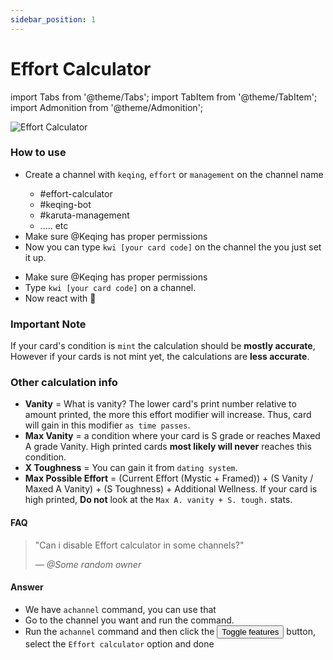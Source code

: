 ```yaml
---
sidebar_position: 1
---
```


# Effort Calculator

import Tabs from '@theme/Tabs';
import TabItem from '@theme/TabItem';
import Admonition from '@theme/Admonition';

![Effort Calculator](/img/features/effort.png ':size=100%')

### How to use
<Tabs>
  <TabItem value="auto" label="Auto-Response" default>
    <ul>
      <li>Create a channel with <code>keqing</code>, <code>effort</code> or <code>management</code> on the channel name</li>
      <Admonition title="Example :" type="info">
        <ul>
        <li>#effort-calculator</li>
        <li>#keqing-bot</li>
        <li>#karuta-management</li>
        <li>..... etc</li>
        </ul>
      </Admonition>
      <li>Make sure <span className="mention">@Keqing</span> has proper permissions</li>
      <li>Now you can type <code>kwi [your card code]</code> on the channel the you just set it up.</li>
    </ul>
  </TabItem>
  <TabItem value="reaction" label="Reaction Trigger">
    <ul>
      <li>Make sure <span className="mention">@Keqing</span> has proper permissions</li>
      <li>Type <code>kwi [your card code]</code> on a channel.</li>
      <li>Now react with 🔢</li>
    </ul>
  </TabItem>
</Tabs>

### Important Note
If your card's condition is `mint` the calculation should be **mostly accurate**, However if your cards is not mint yet, the calculations are **less accurate**.

### Other calculation info
- **Vanity** = What is vanity? The lower card's print number relative to amount printed, the more this effort modifier will increase. Thus, card will gain in this modifier `as time passes`.
- **Max Vanity** = a condition where your card is S grade or reaches Maxed A grade Vanity. High printed cards **most likely will never** reaches this condition.
- **X Toughness** = You can gain it from `dating system`.
- **Max Possible Effort** = (Current Effort (Mystic + Framed)) + (S Vanity / Maxed A Vanity) + (S Toughness) + Additional Wellness. If your card is high printed, **Do not** look at the `Max A. vanity + S. tough.` stats.

#### FAQ

> "Can i disable Effort calculator in some channels?"
>
> — *@Some random owner*

#### Answer
- We have `achannel` command, you can use that
- Go to the channel you want and run the command.
- Run the `achannel` command and then click the <button class="btn btn-primary">Toggle features</button> button, select the `Effort calculator` option and done